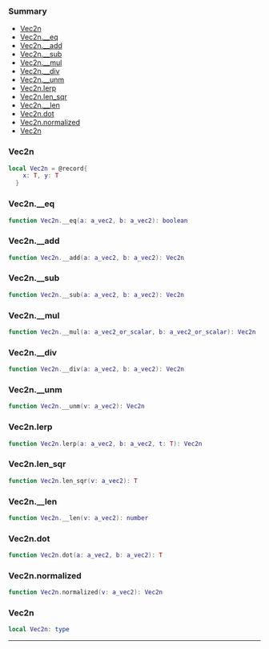 ### Summary
* [Vec2n](#vec2n)
* [Vec2n.__eq](#vec2n__eq)
* [Vec2n.__add](#vec2n__add)
* [Vec2n.__sub](#vec2n__sub)
* [Vec2n.__mul](#vec2n__mul)
* [Vec2n.__div](#vec2n__div)
* [Vec2n.__unm](#vec2n__unm)
* [Vec2n.lerp](#vec2nlerp)
* [Vec2n.len_sqr](#vec2nlen_sqr)
* [Vec2n.__len](#vec2n__len)
* [Vec2n.dot](#vec2ndot)
* [Vec2n.normalized](#vec2nnormalized)
* [Vec2n](#vec2n)

### Vec2n

```lua
local Vec2n = @record{
    x: T, y: T
  }
```



### Vec2n.__eq

```lua
function Vec2n.__eq(a: a_vec2, b: a_vec2): boolean
```



### Vec2n.__add

```lua
function Vec2n.__add(a: a_vec2, b: a_vec2): Vec2n
```



### Vec2n.__sub

```lua
function Vec2n.__sub(a: a_vec2, b: a_vec2): Vec2n
```



### Vec2n.__mul

```lua
function Vec2n.__mul(a: a_vec2_or_scalar, b: a_vec2_or_scalar): Vec2n
```



### Vec2n.__div

```lua
function Vec2n.__div(a: a_vec2, b: a_vec2): Vec2n
```



### Vec2n.__unm

```lua
function Vec2n.__unm(v: a_vec2): Vec2n
```



### Vec2n.lerp

```lua
function Vec2n.lerp(a: a_vec2, b: a_vec2, t: T): Vec2n
```



### Vec2n.len_sqr

```lua
function Vec2n.len_sqr(v: a_vec2): T
```



### Vec2n.__len

```lua
function Vec2n.__len(v: a_vec2): number
```



### Vec2n.dot

```lua
function Vec2n.dot(a: a_vec2, b: a_vec2): T
```



### Vec2n.normalized

```lua
function Vec2n.normalized(v: a_vec2): Vec2n
```



### Vec2n

```lua
local Vec2n: type
```



---
